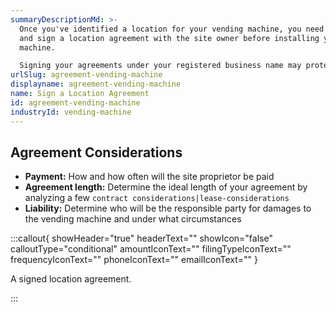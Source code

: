 ```yaml
---
summaryDescriptionMd: >-
  Once you've identified a location for your vending machine, you need to draft
  and sign a location agreement with the site owner before installing your
  machine.

  Signing your agreements under your registered business name may protect you from liabilities and associated costs.
urlSlug: agreement-vending-machine
displayname: agreement-vending-machine
name: Sign a Location Agreement
id: agreement-vending-machine
industryId: vending-machine
---
```

## Agreement Considerations

* **Payment:** How and how often will the site proprietor be paid
* **Agreement length:** Determine the ideal length of your agreement by analyzing a few `contract considerations|lease-considerations` 
* **Liability:** Determine who will be the responsible party for damages to the vending machine and under what circumstances

:::callout{ showHeader="true" headerText="" showIcon="false" calloutType="conditional" amountIconText="" filingTypeIconText="" frequencyIconText="" phoneIconText="" emailIconText="" }

A signed location agreement.

:::